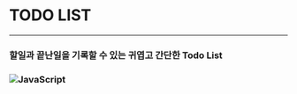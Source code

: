 # TODO LIST
***
### 할일과 끝난일을 기록할 수 있는 귀엽고 간단한 Todo List
### ![JavaScript](https://simpleicons.org/icons/javascript.svg)

